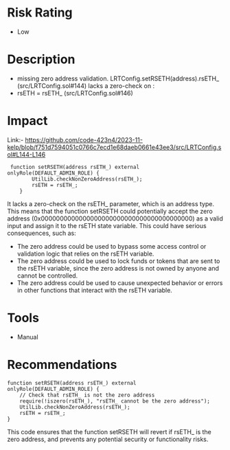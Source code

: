 # Risk Rating 
- Low 
# Description
- missing zero address validation.
LRTConfig.setRSETH(address).rsETH_ (src/LRTConfig.sol#144) lacks a zero-check on :
- rsETH = rsETH_ (src/LRTConfig.sol#146)
# Impact
Link:- https://github.com/code-423n4/2023-11-kelp/blob/f751d7594051c0766c7ecd1e68daeb0661e43ee3/src/LRTConfig.sol#L144-L146
```
 function setRSETH(address rsETH_) external onlyRole(DEFAULT_ADMIN_ROLE) {
        UtilLib.checkNonZeroAddress(rsETH_);
        rsETH = rsETH_;
    }
```
It lacks a zero-check on the rsETH_ parameter, which is an address type. This means that the function setRSETH could potentially accept the zero address (0x0000000000000000000000000000000000000000) as a valid input and assign it to the rsETH state variable. This could have serious consequences, such as:

- The zero address could be used to bypass some access control or validation logic that relies on the rsETH variable.
- The zero address could be used to lock funds or tokens that are sent to the rsETH variable, since the zero address is not owned by anyone and cannot be controlled.
- The zero address could be used to cause unexpected behavior or errors in other functions that interact with the rsETH variable.
# Tools 
- Manual
# Recommendations
```
function setRSETH(address rsETH_) external onlyRole(DEFAULT_ADMIN_ROLE) {
    // Check that rsETH_ is not the zero address
    require(!iszero(rsETH_), "rsETH_ cannot be the zero address");
    UtilLib.checkNonZeroAddress(rsETH_);
    rsETH = rsETH_;
}

```
This code ensures that the function setRSETH will revert if rsETH_ is the zero address, and prevents any potential security or functionality risks.